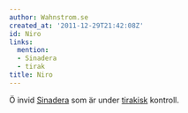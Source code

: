 ```yaml
---
author: Wahnstrom.se
created_at: '2011-12-29T21:42:08Z'
id: Niro
links:
  mention:
  - Sinadera
  - tirak
title: Niro
---
```


Ö invid [Sinadera] som är under [tirakisk] kontroll.

  [Sinadera]: Sinadera
  [tirakisk]: tirak